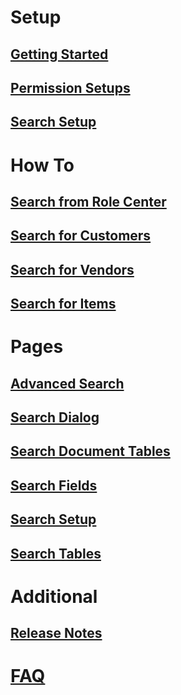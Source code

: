 # Setup

## [Getting Started](getting-started.md)

## [Permission Setups](permission-setups.md)

## [Search Setup](search-setup.md)

# How To

<!--
## [Enter Search Criteria](how-to-enter-search-criteria.md)
-->

## [Search from Role Center](how-to-search-from-role-center.md)

<!-- 
## [Search from anywhere](how-to-search-from-anywhere.md)
-->

## [Search for Customers](how-to-search-for-customers.md)

## [Search for Vendors](how-to-search-for-vendors.md)

## [Search for Items](how-to-search-for-items.md)

<!--
## [Select Customer on Sales Order](how-to-select-customer-on-sales-order.md)

## [Add Items to Sales Order](how-to-add-items-to-sales-order.md)
-->

# Pages

## [Advanced Search](page-advanced-search.md)

## [Search Dialog](page-search-dialog.md)

## [Search Document Tables](page-search-document-tables.md)

## [Search Fields](page-search-fields.md)

## [Search Setup](page-search-setup.md)

## [Search Tables](page-search-tables.md)

# Additional

## [Release Notes](release-notes.md)

# [FAQ](faq-index.md)
